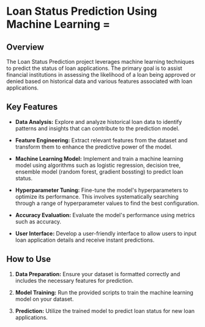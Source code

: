 # Loan Status Prediction Using Machine Learning =

## Overview

The Loan Status Prediction project leverages machine learning techniques to predict the status of loan applications. The primary goal is to assist financial institutions in assessing the likelihood of a loan being approved or denied based on historical data and various features associated with loan applications.

## Key Features

- **Data Analysis:** Explore and analyze historical loan data to identify patterns and insights that can contribute to the prediction model.

- **Feature Engineering:** Extract relevant features from the dataset and transform them to enhance the predictive power of the model.

- **Machine Learning Model:** Implement and train a machine learning model using algorithms such as logistic regression, decision tree, ensemble model (random forest, gradient bossting)  to predict loan status.

- **Hyperparameter Tuning:** Fine-tune the model's hyperparameters to optimize its performance. This involves systematically searching through a range of hyperparameter values to find the best configuration.

- **Accuracy Evaluation:** Evaluate the model's performance using metrics such as accuracy.

- **User Interface:** Develop a user-friendly interface to allow users to input loan application details and receive instant predictions.

## How to Use

1. **Data Preparation:** Ensure your dataset is formatted correctly and includes the necessary features for prediction.

2. **Model Training:** Run the provided scripts to train the machine learning model on your dataset.

3. **Prediction:** Utilize the trained model to predict loan status for new loan applications.
